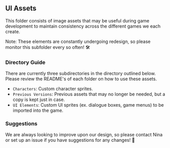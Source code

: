 ## UI Assets

This folder consists of image assets that may be useful during game development to maintain consistency across the different games we each create.<br/>

Note: These elements are constantly undergoing redesign, so please monitor this subfolder every so often! 🛠️


### Directory Guide
There are currently three subdirectories in the directory outlined below. Please review the README's of each folder on how to use these assets. 
- `Characters`: Custom character sprites. 
- `Previous Versions`: Previous assets that may no longer be needed, but a copy is kept just in case. 
- `UI Elements`: Custom UI sprites (ex. dialogue boxes, game menus) to be imported into the game.
  
### Suggestions
We are always looking to improve upon our design, so please contact Nina or set up an issue if you have suggestions for any changes! 💬 
